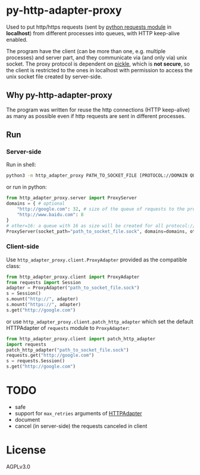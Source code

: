 # py-http-adapter-proxy

Used to put http/https requests (sent by [python requests module](https://github.com/psf/requests) in **localhost**) from different processes into queues, with HTTP keep-alive enabled.

The program have the client (can be more than one, e.g. multiple processes) and server part, and they communicate via (and only via) unix socket. The proxy protocol is dependent on [pickle](https://docs.python.org/3/library/pickle.html), which is **not secure**, so the client is restricted to the ones in localhost with permission to access the unix socket file created by server-side.

## Why py-http-adapter-proxy

The program was written for reuse the http connections (HTTP keep-alive) as many as possible even if http requests are sent in different processes.

## Run

### Server-side

Run in shell:

```bash
python3 -m http_adapter_proxy PATH_TO_SOCKET_FILE [PROTOCOL://DOMAIN QUEUE_SIZE] ...
```

or run in python:

```python
from http_adapter_proxy.server import ProxyServer
domains = { # optional
	"http://google.com": 32, # size of the queue of requests to the protocol://domain
	"http://www.baidu.com": 8
}
# other=16: a queue with 16 as size will be created for all protocol://domain not in domains dict
ProxyServer(socket_path="path_to_socket_file.sock", domains=domains, other=16).listen()
```

### Client-side

Use `http_adapter_proxy.client.ProxyAdapter` provided as the compatible class:

```python
from http_adapter_proxy.client import ProxyAdapter
from requests import Session
adapter = ProxyAdapter("path_to_socket_file.sock")
s = Session()
s.mount("http://", adapter)
s.mount("https://", adapter)
s.get("http://google.com")
```

or use `http_adapter_proxy.client.patch_http_adapter` which set the default HTTPAdapter of `requests` module to `ProxyAdapter`:

```python
from http_adapter_proxy.client import patch_http_adapter
import requests
patch_http_adapter("path_to_socket_file.sock")
requests.get("http://google.com")
s = requests.Session()
s.get("http://google.com")
```

# TODO

- safe
- support for `max_retries` arguments of [HTTPAdapter](https://docs.python-requests.org/en/latest/api/#requests.adapters.HTTPAdapter)
- document
- cancel (in server-side) the requests canceled in client

# License

AGPLv3.0
